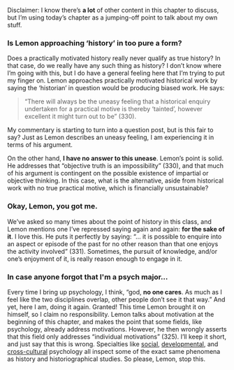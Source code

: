 Disclaimer: I know there’s **a lot** of other content in this chapter to discuss, but I’m using today’s chapter as a jumping-off point to talk about my own stuff.

### Is Lemon approaching ‘history’ in too pure a form? ###
Does a practically motivated history really never qualify as true history? In that case, do we really have any such thing as history? I don’t know where I’m going with this, but I do have a general feeling here that I’m trying to put my finger on. Lemon approaches practically motivated historical work by saying the ‘historian’ in question would be producing biased work. He says:
> “There will always be the uneasy feeling that a historical enquiry undertaken for a practical motive is thereby ‘tainted’, however excellent it might turn out to be” (330).

My commentary is starting to turn into a question post, but is this fair to say? Just as Lemon describes an uneasy feeling, I am experiencing it in terms of his argument. 

On the other hand, **I have no answer to this unease**. Lemon’s point is solid. He addresses that “objective truth is an impossibility” (330), and that much of his argument is contingent on the possible existence of impartial or objective thinking. In this case, what is the alternative, aside from historical work with no true practical motive, which is financially unsustainable?

### Okay, Lemon, you got me. ###
We’ve asked so many times about the point of history in this class, and Lemon mentions one I’ve repressed saying again and again: **for the sake of it**. I love this. He puts it perfectly by saying: “... it is possible to enquire into an aspect or episode of the past for no other reason than that one enjoys the activity involved” (331). Sometimes, the pursuit of knowledge, and/or one’s enjoyment of it, is really reason enough to engage in it. 

### In case anyone forgot that I'm a psych major... ###

Every time I bring up psychology, I think, “god, **no one cares**. As much as I feel like the two disciplines overlap, other people don’t see it that way.” And yet, here I am, doing it again. Granted! This time Lemon brought it on himself, so I claim no responsibility. Lemon talks about motivation at the beginning of this chapter, and makes the point that some fields, like psychology, already address motivations. However, he then wrongly asserts that this field only addresses “individual motivations” (325). I’ll keep it short, and just say that this is wrong. Specialties like [social](https://www.britannica.com/science/social-psychology), [developmental](https://www.britannica.com/science/developmental-psychology), and [cross-cultural](https://www.britannica.com/place/cross-cultural-research) psychology all inspect some of the exact same phenomena as history and historiographical studies. So please, Lemon, stop this.
